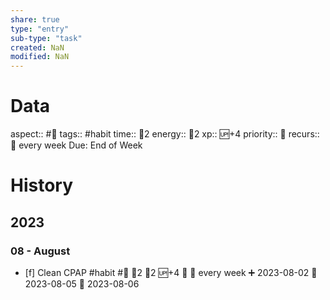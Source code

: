 ```yaml
---
share: true
type: "entry"
sub-type: "task"
created: NaN 
modified: NaN
---
```

# Data
aspect:: #🛌
tags:: #habit
time:: 🍅2
energy:: 🥄2
xp:: 🆙+4
priority:: 🔺
recurs:: 🔁 every week
Due: End of Week
# History
## 2023
### 08 - August
- [f] Clean CPAP #habit #🛌 🍅2 🥄2 🆙+4 🔺 🔁 every week ➕ 2023-08-02 🛫 2023-08-05 📅 2023-08-06